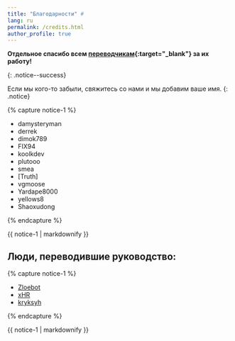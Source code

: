 ```yaml
---
title: "Благодарности" #
lang: ru
permalink: /credits.html
author_profile: true
---
```



**Отдельное спасибо всем [переводчикам](https://crowdin.com/project/wii-u-guide){:target="_blank"} за их работу!**

{: .notice--success}

Если мы кого-то забыли, свяжитесь со нами и мы добавим ваше имя.
{: .notice}

{% capture notice-1 %}

+ damysteryman
+ derrek
+ dimok789
+ FIX94
+ koolkdev
+ plutooo
+ smea
+ [Truth]
+ vgmoose
+ Yardape8000
+ yellows8
+ Shaoxudong

{% endcapture %}

<div class="notice--info">{{ notice-1 | markdownify }}</div>


## Люди, переводившие руководство:     

{% capture notice-1 %}
	
+ [Zloebot](https://crowdin.com/profile/Aibot)   
+ [xHR](https://crowdin.com/profile/rashevskyv)   
+ [kryksyh](https://crowdin.com/profile/kryksyh)   

{% endcapture %}

<div class="notice--info">{{ notice-1 | markdownify }}</div>